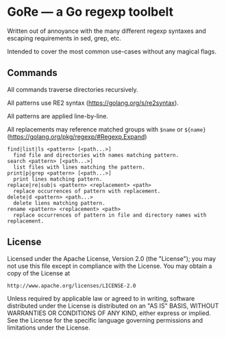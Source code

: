 # GoRe — a Go regexp toolbelt

Written out of annoyance with the many different regexp syntaxes and escaping requirements in sed, grep, etc.

Intended to cover the most common use-cases without any magical flags.

## Commands

All commands traverse directories recursively.

All patterns use RE2 syntax (https://golang.org/s/re2syntax).

All patterns are applied line-by-line.

All replacements may reference matched groups with `$name` or `${name}` (https://golang.org/pkg/regexp/#Regexp.Expand)

```
find|list|ls <pattern> [<path...>]
  find file and directories with names matching pattern.  
search <pattern> [<path...>]
  list files with lines matching the pattern.
print|p|grep <pattern> [<path...>]
  print lines matching pattern.
replace|re|sub|s <pattern> <replacement> <path>
  replace occurrences of pattern with replacement.
delete|d <pattern> <path...>
  delete liens matching pattern.
rename <pattern> <replacement> <path>
  replace occurrences of pattern in file and directory names with replacement.
```

## License

Licensed under the Apache License, Version 2.0 (the "License");
you may not use this file except in compliance with the License.
You may obtain a copy of the License at

    http://www.apache.org/licenses/LICENSE-2.0

Unless required by applicable law or agreed to in writing, software
distributed under the License is distributed on an "AS IS" BASIS,
WITHOUT WARRANTIES OR CONDITIONS OF ANY KIND, either express or implied.
See the License for the specific language governing permissions and
limitations under the License.
